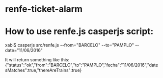 # renfe-ticket-alarm




# How to use renfe.js casperjs script:



xabi$ casperjs src/renfe.js --from="BARCELO" --to="PAMPLO" --date="11/06/2016"

It will return something like this:
{"status":"ok","from":"BARCELO","to":"PAMPLO","fecha":"11/06/2016","datesMatches":true,"thereAreTrains":true}

